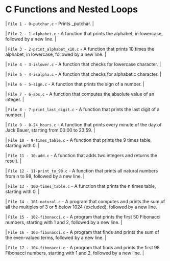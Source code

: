 # C Functions and Nested Loops


| `File 1 - 0-putchar.c` - Prints _putchar. |

| `File 2 - 1-alphabet.c` - A function that prints the alphabet, in lowercase, followed by a new line. |

| `File 3 - 2-print_alphabet_x10.c` - A function that prints 10 times the alphabet, in lowercase, followed by a new line. |

| `File 4 - 3-islower.c` - A function that checks for lowercase character. |

| `File 5 - 4-isalpha.c` - A function that checks for alphabetic character. |

| `File 6 - 5-sign.c` - A function that prints the sign of a number. |

| `File 7 - 6-abs.c` - A function that computes the absolute value of an integer. |

| `File 8 - 7-print_last_digit.c` - A function that prints the last digit of a number. |

| `File 9 - 8-24_hours.c` - A function that prints every minute of the day of Jack Bauer, starting from 00:00 to 23:59. |

| `File 10 - 9-times_table.c` - A function that prints the 9 times table, starting with 0. |

| `File 11 - 10-add.c` - A function that adds two integers and returns the result. |

| `File 12 - 11-print_to_98.c` - A function that prints all natural numbers from n to 98, followed by a new line. |

| `File 13 - 100-times_table.c` - A function that prints the n times table, starting with 0. |

| `File 14 - 101-natural.c` - A program that computes and prints the sum of all the multiples of 3 or 5 below 1024 (excluded), followed by a new line. |

| `File 15 - 102-fibonacci.c` - A program that prints the first 50 Fibonacci numbers, starting with 1 and 2, followed by a new line. |

| `File 16 - 103-fibonacci.c` - A program that finds and prints the sum of the even-valued terms, followed by a new line. |

| `File 17 - 104-fibonacci.c` - A program that finds and prints the first 98 Fibonacci numbers, starting with 1 and 2, followed by a new line. |
